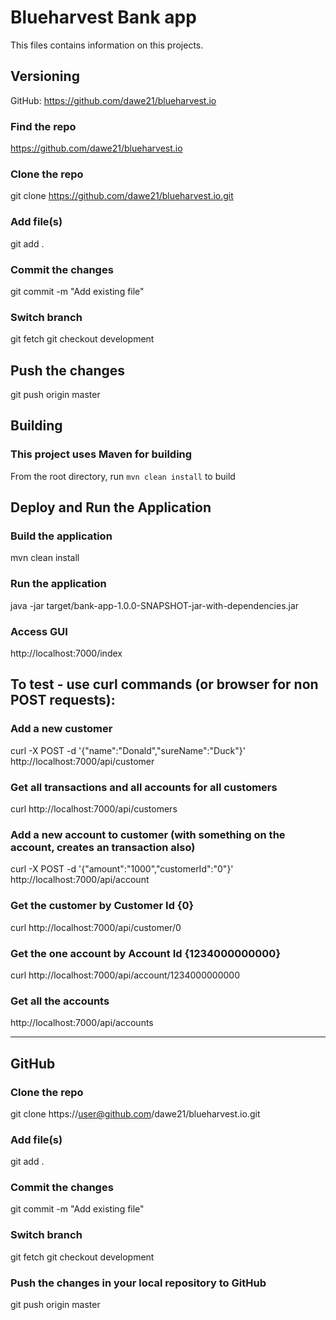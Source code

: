 # Blueharvest Bank app
This files contains information on this projects.

## Versioning
GitHub: https://github.com/dawe21/blueharvest.io

### Find the repo
https://github.com/dawe21/blueharvest.io

### Clone the repo
git clone https://github.com/dawe21/blueharvest.io.git

### Add file(s)
git add .

### Commit the changes
git commit -m "Add existing file"

### Switch branch
git fetch
git checkout development

## Push the changes
git push origin master

## Building

### This project uses Maven for building
From the root directory, run ``mvn clean install`` to build

## Deploy and Run the Application

### Build the application
mvn clean install

### Run the application
java -jar target/bank-app-1.0.0-SNAPSHOT-jar-with-dependencies.jar

### Access GUI
http://localhost:7000/index

## To test - use curl commands (or browser for non POST requests):

### Add a new customer
curl -X POST -d '{"name":"Donald","sureName":"Duck"}' http://localhost:7000/api/customer

### Get all transactions and all accounts for all customers
curl http://localhost:7000/api/customers

### Add a new account to customer (with something on the account, creates an transaction also)
curl -X POST -d '{"amount":"1000","customerId":"0"}' http://localhost:7000/api/account

### Get the customer by Customer Id {0}
curl http://localhost:7000/api/customer/0

### Get the one account by Account Id {1234000000000}
curl http://localhost:7000/api/account/1234000000000

### Get all the accounts
http://localhost:7000/api/accounts

---

## GitHub
### Clone the repo
git clone https://user@github.com/dawe21/blueharvest.io.git
### Add file(s)
git add .
### Commit the changes
git commit -m "Add existing file"
### Switch branch
git fetch
git checkout development
### Push the changes in your local repository to GitHub
git push origin master
